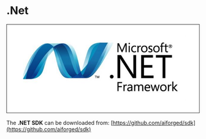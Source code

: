 # .Net

![](<../../.gitbook/assets/image (196).png>)

The **.NET SDK** can be downloaded from: [https://github.com/aiforged/sdk](https://github.com/aiforged/sdk)
